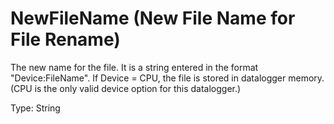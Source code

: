 # NewFileName (New File Name for File Rename)

The new name for the file. It is a string entered in the format "Device:FileName". If Device = CPU, the file is stored in datalogger memory. (CPU is the only valid device option for this datalogger.)

Type: String
